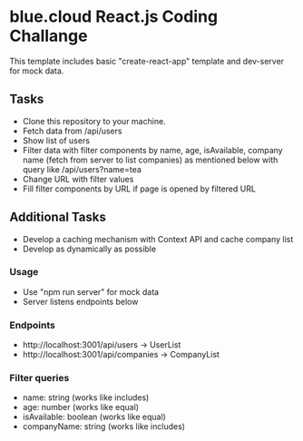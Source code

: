 # blue.cloud React.js Coding Challange

This template includes basic "create-react-app" template and dev-server for mock data.

## Tasks

- Clone this repository to your machine.
- Fetch data from /api/users
- Show list of users
- Filter data with filter components by name, age, isAvailable, company name (fetch from server to list companies) as mentioned below with query like /api/users?name=tea
- Change URL with filter values
- Fill filter components by URL if page is opened by filtered URL

## Additional Tasks

- Develop a caching mechanism with Context API and cache company list
- Develop as dynamically as possible

### Usage

- Use "npm run server" for mock data
- Server listens endpoints below

### Endpoints

- http://localhost:3001/api/users -> UserList
- http://localhost:3001/api/companies -> CompanyList

### Filter queries

- name: string (works like includes)
- age: number (works like equal)
- isAvailable: boolean (works like equal)
- companyName: string (works like includes)
